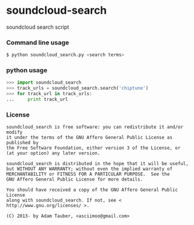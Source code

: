 soundcloud-search
=================

soundcloud search script


### Command line usage

```bash
$ python soundcloud_search.py <search terms>
```

### python usage

```python
>>> import soundcloud_search
>>> track_urls = soundcloud_search.search('chiptune')
>>> for track_url in track_urls:
...     print track_url

```


### License

```
soundcloud_search is free software: you can redistribute it and/or modify
it under the terms of the GNU Affero General Public License as published by
the Free Software Foundation, either version 3 of the License, or
(at your option) any later version.

soundcloud_search is distributed in the hope that it will be useful,
but WITHOUT ANY WARRANTY; without even the implied warranty of
MERCHANTABILITY or FITNESS FOR A PARTICULAR PURPOSE.  See the
GNU Affero General Public License for more details.

You should have received a copy of the GNU Affero General Public License
along with soundcloud_search. If not, see < http://www.gnu.org/licenses/ >.

(C) 2013- by Adam Tauber, <asciimoo@gmail.com>
```
